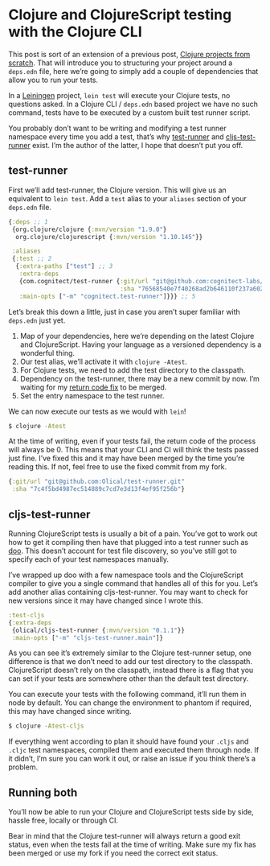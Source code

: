 # Clojure and ClojureScript testing with the Clojure CLI

This post is sort of an extension of a previous post, [Clojure projects from scratch](/clojure-projects-from-scratch).
That will introduce you to structuring your project around a `deps.edn` file, here we’re going to simply add a couple of dependencies that allow you to run your tests.

In a [Leiningen](https://leiningen.org/) project, `lein test` will execute your Clojure tests, no questions asked.
In a Clojure CLI / `deps.edn` based project we have no such command, tests have to be executed by a custom built test runner script.

You probably don’t want to be writing and modifying a test runner namespace every time you add a test, that’s why [test-runner](https://github.com/cognitect-labs/test-runner) and [cljs-test-runner](https://github.com/Olical/cljs-test-runner) exist.
I’m the author of the latter, I hope that doesn’t put you off.

## test-runner

First we’ll add test-runner, the Clojure version.
This will give us an equivalent to `lein test`.
Add a `test` alias to your `aliases` section of your `deps.edn` file.

```clojure
{:deps ;; 1
 {org.clojure/clojure {:mvn/version "1.9.0"}
  org.clojure/clojurescript {:mvn/version "1.10.145"}}

 :aliases
 {:test ;; 2
  {:extra-paths ["test"] ;; 3
   :extra-deps
   {com.cognitect/test-runner {:git/url "git@github.com:cognitect-labs/test-runner"
                               :sha "76568540e7f40268ad2b646110f237a60295fa3c"}} ;; 4
   :main-opts ["-m" "cognitect.test-runner"]}}} ;; 5
```

Let’s break this down a little, just in case you aren’t super familiar with `deps.edn` just yet.

1. Map of your dependencies, here we’re depending on the latest Clojure and ClojureScript.
Having your language as a versioned dependency is a wonderful thing.
2. Our test alias, we’ll activate it with `clojure -Atest`.
3. For Clojure tests, we need to add the test directory to the classpath.
4. Dependency on the test-runner, there may be a new commit by now.
I’m waiting for my [return code fix](https://github.com/cognitect-labs/test-runner/pull/12) to be merged.
5. Set the entry namespace to the test runner.

We can now execute our tests as we would with `lein`!

```bash
$ clojure -Atest
```

At the time of writing, even if your tests fail, the return code of the process will always be 0.
This means that your CLI and CI will think the tests passed just fine.
I’ve fixed this and it may have been merged by the time you’re reading this.
If not, feel free to use the fixed commit from my fork.

```clojure
{:git/url "git@github.com:Olical/test-runner.git"
 :sha "7c4f5bd4987ec514889c7cd7e3d13f4ef95f256b"}
```

## cljs-test-runner

Running ClojureScript tests is usually a bit of a pain.
You’ve got to work out how to get it compiling then have that plugged into a test runner such as [doo](https://github.com/bensu/doo).
This doesn’t account for test file discovery, so you’ve still got to specify each of your test namespaces manually.

I’ve wrapped up doo with a few namespace tools and the ClojureScript compiler to give you a single command that handles all of this for you.
Let’s add another alias containing cljs-test-runner.
You may want to check for new versions since it may have changed since I wrote this.

```clojure
:test-cljs
{:extra-deps
 {olical/cljs-test-runner {:mvn/version "0.1.1"}}
 :main-opts ["-m" "cljs-test-runner.main"]}
```

As you can see it’s extremely similar to the Clojure test-runner setup, one difference is that we don’t need to add our test directory to the classpath.
ClojureScript doesn’t rely on the classpath, instead there is a flag that you can set if your tests are somewhere other than the default test directory.

You can execute your tests with the following command, it’ll run them in node by default.
You can change the environment to phantom if required, this may have changed since writing.

```bash
$ clojure -Atest-cljs
```

If everything went according to plan it should have found your `.cljs` and `.cljc` test namespaces, compiled them and executed them through node.
If it didn’t, I’m sure you can work it out, or raise an issue if you think there’s a problem.

## Running both

You’ll now be able to run your Clojure and ClojureScript tests side by side, hassle free, locally or through CI.

Bear in mind that the Clojure test-runner will always return a good exit status, even when the tests fail at the time of writing.
Make sure my fix has been merged or use my fork if you need the correct exit status.
